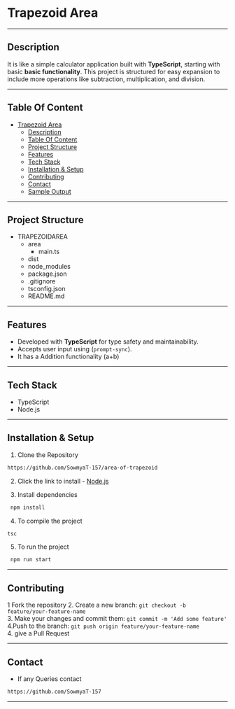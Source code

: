 # Trapezoid Area
---
## Description
It is like a simple calculator application built with **TypeScript**, starting with basic **basic functionality**. This project is structured for easy expansion to include more operations like subtraction, multiplication, and division.

---

## Table Of Content
- [Trapezoid Area](#trapezoid-area)
  - [Description](#description)
  - [Table Of Content](#table-of-content)
  - [Project Structure](#project-structure)
  - [Features](#features)
  - [Tech Stack](#tech-stack)
  - [Installation  \& Setup](#installation---setup)
  - [Contributing](#contributing)
  - [Contact](#contact)
  - [Sample Output](#sample-output)
---
## Project Structure
- TRAPEZOIDAREA
  - area         
    - main.ts   
  - dist 
  - node_modules               
  - package.json
  - .gitignore
  - tsconfig.json
  - README.md

---
## Features
- Developed with **TypeScript** for type safety and maintainability.
- Accepts user input using (`prompt-sync`).
- It has a Addition functionality (a+b)


---

## Tech Stack
- TypeScript
- Node.js


---

## Installation  & Setup
1. Clone the Repository
```bash
https://github.com/SowmyaT-157/area-of-trapezoid   
 ```

2. Click the link to install - [Node.js](https://nodejs.org/) 

3. Install dependencies 
```bash
 npm install
 ```
4. To compile the project 
```bash
tsc
```
5. To run the project 
```bash
 npm run start
 ```

---
## Contributing

1 Fork the repository
2. Create a new branch: `git checkout -b feature/your-feature-name`<br>
3. Make your changes and commit them: `git commit -m 'Add some feature'`<br>
4.Push to the branch: `git push origin feature/your-feature-name`<br>
4. give a Pull Request<br>
   
---
## Contact
- If any Queries contact 
```bash 
https://github.com/SowmyaT-157
```
---
